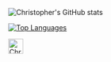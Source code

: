 ![Christopher's GitHub stats](https://github-readme-stats.vercel.app/api?username=krqt&show_icons=true&theme=dark)

[![Top Languages](https://github-readme-stats.vercel.app/api/top-langs/?username=krqt&layout=compact&theme=dark)](https://github.com/anuraghazra/github-readme-stats)

<div>
  <a href="https://dev.to/chrispyishere">
    <img src="https://d2fltix0v2e0sb.cloudfront.net/dev-badge.svg" alt="Christopher Ying's DEV Profile" height="30" width="30">
  </a>
</div>

